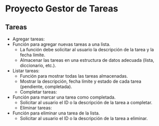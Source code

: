 # Proyecto Gestor de Tareas

## Tareas

- Agregar tareas:
-  Función para agregar nuevas tareas a una lista.
    - La función debe solicitar al usuario la descripción de la tarea y la fecha límite.
    - Almacenar las tareas en una estructura de datos adecuada (lista, diccionario, etc.).
- Listar tareas:
    - Función para mostrar todas las tareas almacenadas.
    - Mostrar la descripción, fecha límite y estado de cada tarea (pendiente, completada).
    - Completar tareas:
- Función para marcar una tarea como completada.
    - Solicitar al usuario el ID o la descripción de la tarea a completar.
    - Eliminar tareas:
- Función para eliminar una tarea de la lista.
    - Solicitar al usuario el ID o la descripción de la tarea a eliminar.
